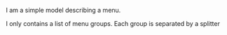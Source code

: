 I am a simple model describing a menu.

I only contains a list of menu groups. Each group is separated by a splitter